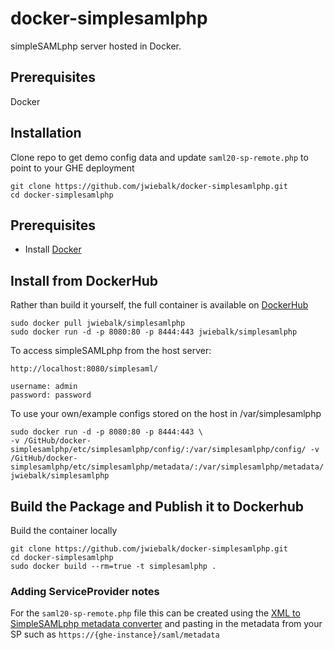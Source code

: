 # docker-simplesamlphp

simpleSAMLphp server hosted in Docker.


## Prerequisites

Docker

## Installation

Clone repo to get demo config data and update `saml20-sp-remote.php` to point to your GHE deployment

```
git clone https://github.com/jwiebalk/docker-simplesamlphp.git
cd docker-simplesamlphp
```

## Prerequisites

  - Install [Docker](https://www.docker.com/)

## Install from DockerHub

Rather than build it yourself, the full container is available on [DockerHub](https://hub.docker.com/r/jwiebalk/simplesamlphp/)

```
sudo docker pull jwiebalk/simplesamlphp
sudo docker run -d -p 8080:80 -p 8444:443 jwiebalk/simplesamlphp
```

To access simpleSAMLphp from the host server:

```
http://localhost:8080/simplesaml/

username: admin
password: password

```

To use your own/example configs stored on the host in /var/simplesamlphp

```
sudo docker run -d -p 8080:80 -p 8444:443 \
-v /GitHub/docker-simplesamlphp/etc/simplesamlphp/config/:/var/simplesamlphp/config/ -v /GitHub/docker-simplesamlphp/etc/simplesamlphp/metadata/:/var/simplesamlphp/metadata/ jwiebalk/simplesamlphp
```

## Build the Package and Publish it to Dockerhub

Build the container locally

```
git clone https://github.com/jwiebalk/docker-simplesamlphp.git
cd docker-simplesamlphp
sudo docker build --rm=true -t simplesamlphp .
```

### Adding ServiceProvider notes

For the `saml20-sp-remote.php` file this can be created using the [XML to SimpleSAMLphp metadata converter](https://localhost:8444/simplesaml/module.php/core/frontpage_federation.php)
and pasting in the metadata from your SP such as `https://{ghe-instance}/saml/metadata`
